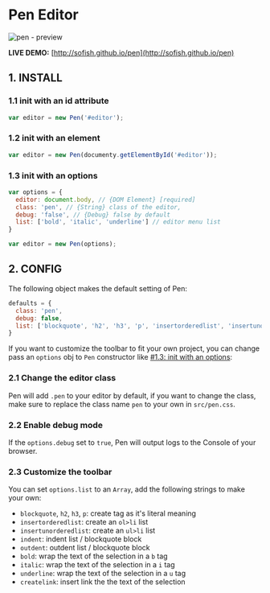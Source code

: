 # Pen Editor

![pen - preview](https://f.cloud.github.com/assets/153183/1070081/7f7b588c-1440-11e3-9389-ce1104b442be.png)

**LIVE DEMO:** [http://sofish.github.io/pen](http://sofish.github.io/pen)

## 1. INSTALL

### 1.1 init with an id attribute

```js
var editor = new Pen('#editor');
```

### 1.2 init with an element

```js
var editor = new Pen(documenty.getElementById('#editor'));
```

### 1.3 init with an options

```js
var options = {
  editor: document.body, // {DOM Element} [required]
  class: 'pen', // {String} class of the editor,
  debug: 'false', // {Debug} false by default
  list: ['bold', 'italic', 'underline'] // editor menu list
}

var editor = new Pen(options);
```

## 2. CONFIG

The following object makes the default setting of Pen:

```js
defaults = {
  class: 'pen',
  debug: false,
  list: ['blockquote', 'h2', 'h3', 'p', 'insertorderedlist', 'insertunorderedlist', 'indent', 'outdent', 'bold', 'italic', 'underline', 'createlink']
}
```

If you want to customize the toolbar to fit your own project, you can change pass an `options` obj to `Pen` constructor like [#1.3: init with an options](https://github.com/sofish/pen#13-init-with-an-options):

### 2.1 Change the editor class

Pen will add `.pen` to your editor by default, if you want to change the class, make sure to replace the class name `pen` to your own in `src/pen.css`.

### 2.2 Enable debug mode

If the `options.debug` set to `true`, Pen will output logs to the Console of your browser.

### 2.3 Customize the toolbar

You can set `options.list` to an `Array`, add the following strings to make your own:

- `blockquote`, `h2`, `h3`, `p`: create tag as it's literal meaning
- `insertorderedlist`: create an `ol>li` list
- `insertunorderedlist`: create an `ul>li` list
- `indent`: indent list / blockquote block
- `outdent`: outdent list / blockquote block
- `bold`: wrap the text of the selection in a `b` tag
- `italic`: wrap the text of the selection in a `i` tag
- `underline`: wrap the text of the selection in a `u` tag
- `createlink`: insert link the the text of the selection
